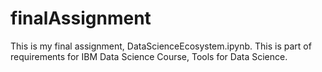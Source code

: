 # finalAssignment
This is my final assignment, DataScienceEcosystem.ipynb.
This is part of requirements for IBM Data Science Course, Tools for Data Science.
